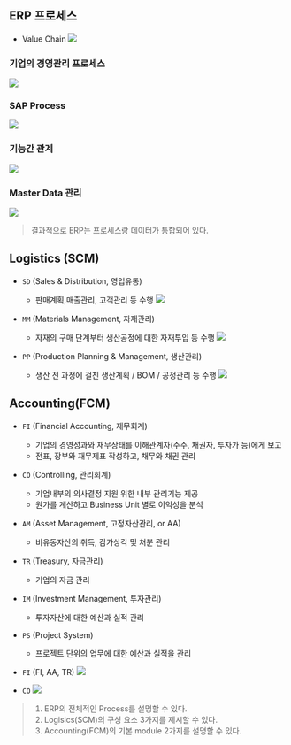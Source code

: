 ## ERP 프로세스
 
- Value Chain
![](https://img1.daumcdn.net/thumb/R1280x0/?scode=mtistory2&fname=https%3A%2F%2Fblog.kakaocdn.net%2Fdn%2FKJ5IJ%2FbtrVh6TjqFo%2FlM8tVXjFnQe1reXrTZY7Nk%2Fimg.png)

### 기업의 경영관리 프로세스
![](https://img1.daumcdn.net/thumb/R1280x0/?scode=mtistory2&fname=https%3A%2F%2Fblog.kakaocdn.net%2Fdn%2FqVweo%2FbtrVjPwKA8o%2FTkToYx7YooVV3k4W4tchcK%2Fimg.png)

### SAP Process
![](https://img1.daumcdn.net/thumb/R1280x0/?scode=mtistory2&fname=https%3A%2F%2Fblog.kakaocdn.net%2Fdn%2FMoY6P%2FbtrVmYfpah7%2FYGMwL3ipuqkiRLh8kqyQ2k%2Fimg.png)

### 기능간 관계
![](https://img1.daumcdn.net/thumb/R1280x0/?scode=mtistory2&fname=https%3A%2F%2Fblog.kakaocdn.net%2Fdn%2FbcdjI6%2FbtrVqhdTpQX%2FR8XMEMKTBOWtsukwZzRwL0%2Fimg.png)

### Master Data 관리
![](https://img1.daumcdn.net/thumb/R1280x0/?scode=mtistory2&fname=https%3A%2F%2Fblog.kakaocdn.net%2Fdn%2FedkhV0%2FbtrVjRH4ZxQ%2Fgg2KjKo0U5d1qTgBVYVxO1%2Fimg.png)
 
> 결과적으로 ERP는 프로세스랑 데이터가 통합되어 있다.



## Logistics (SCM)

- `SD` (Sales & Distribution, 영업유통)
    - 판매계획,매출관리, 고객관리 등 수행
    ![](https://img1.daumcdn.net/thumb/R1280x0/?scode=mtistory2&fname=https%3A%2F%2Fblog.kakaocdn.net%2Fdn%2FbaTD9Q%2FbtrVoGleVQG%2FfkdkPt6E02rvFG9nGJlzoK%2Fimg.png)


- `MM` (Materials Management, 자재관리)
    - 자재의 구매 단계부터 생산공정에 대한 자재투입 등 수행
    ![](https://img1.daumcdn.net/thumb/R1280x0/?scode=mtistory2&fname=https%3A%2F%2Fblog.kakaocdn.net%2Fdn%2Fbe3r7W%2FbtrVpnr8lrQ%2FwFAINYt4W0HDdmQOeLugs1%2Fimg.png)

 
- `PP` (Production Planning & Management, 생산관리)
    - 생산 전 과정에 걸친 생산계획 / BOM / 공정관리 등 수행
    ![](https://img1.daumcdn.net/thumb/R1280x0/?scode=mtistory2&fname=https%3A%2F%2Fblog.kakaocdn.net%2Fdn%2FbhPoNv%2FbtrVjntKoQd%2FAlDV9PX6EuK0rBByzDYpU1%2Fimg.png)


## Accounting(FCM)

- `FI` (Financial Accounting, 재무회계)
    - 기업의 경영성과와 재무상태를 이해관계자(주주, 채권자, 투자가 등)에게 보고 
    - 전표, 장부와 재무제표 작성하고, 채무와 채권 관리

- `CO` (Controlling, 관리회계)
    - 기업내부의 의사결정 지원 위한 내부 관리기능 제공
    - 원가를 계산하고 Business Unit 별로 이익성을 분석

- `AM` (Asset Management, 고정자산관리, or AA)
    - 비유동자산의 취득, 감가상각 및 처분 관리

- `TR` (Treasury, 자금관리)
    - 기업의 자금 관리

- `IM` (Investment Management, 투자관리)
    - 투자자산에 대한 예산과 실적 관리

- `PS` (Project System)
    - 프로젝트 단위의 업무에 대한 예산과 실적을 관리
 

- `FI` (FI, AA, TR)
![](https://img1.daumcdn.net/thumb/R1280x0/?scode=mtistory2&fname=https%3A%2F%2Fblog.kakaocdn.net%2Fdn%2FJPTg1%2FbtrVkYfQB0h%2FlUFpkQxRvuYEV1jY0AAyIK%2Fimg.png)
 
- `CO`
![](https://img1.daumcdn.net/thumb/R1280x0/?scode=mtistory2&fname=https%3A%2F%2Fblog.kakaocdn.net%2Fdn%2FbTbzFk%2FbtrVjQvHEVg%2FBeO6xfgl0pKKTI9ePP6Fy1%2Fimg.png)



> 1. ERP의 전체적인 Process를 설명할 수 있다.
> 2. Logisics(SCM)의 구성 요소 3가지를 제시할 수 있다.
> 3. Accounting(FCM)의 기본 module 2가지를 설명할 수 있다.



